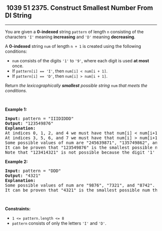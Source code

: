 <h2> 1039 51
2375. Construct Smallest Number From DI String</h2><hr><div><p>You are given a <strong>0-indexed</strong> string <code>pattern</code> of length <code>n</code> consisting of the characters <code>'I'</code> meaning <strong>increasing</strong> and <code>'D'</code> meaning <strong>decreasing</strong>.</p>

<p>A <strong>0-indexed</strong> string <code>num</code> of length <code>n + 1</code> is created using the following conditions:</p>

<ul>
	<li><code>num</code> consists of the digits <code>'1'</code> to <code>'9'</code>, where each digit is used <strong>at most</strong> once.</li>
	<li>If <code>pattern[i] == 'I'</code>, then <code>num[i] &lt; num[i + 1]</code>.</li>
	<li>If <code>pattern[i] == 'D'</code>, then <code>num[i] &gt; num[i + 1]</code>.</li>
</ul>

<p>Return <em>the lexicographically <strong>smallest</strong> possible string </em><code>num</code><em> that meets the conditions.</em></p>

<p>&nbsp;</p>
<p><strong class="example">Example 1:</strong></p>

<pre><strong>Input:</strong> pattern = "IIIDIDDD"
<strong>Output:</strong> "123549876"
<strong>Explanation:
</strong>At indices 0, 1, 2, and 4 we must have that num[i] &lt; num[i+1].
At indices 3, 5, 6, and 7 we must have that num[i] &gt; num[i+1].
Some possible values of num are "245639871", "135749862", and "123849765".
It can be proven that "123549876" is the smallest possible num that meets the conditions.
Note that "123414321" is not possible because the digit '1' is used more than once.</pre>

<p><strong class="example">Example 2:</strong></p>

<pre><strong>Input:</strong> pattern = "DDD"
<strong>Output:</strong> "4321"
<strong>Explanation:</strong>
Some possible values of num are "9876", "7321", and "8742".
It can be proven that "4321" is the smallest possible num that meets the conditions.
</pre>

<p>&nbsp;</p>
<p><strong>Constraints:</strong></p>

<ul>
	<li><code>1 &lt;= pattern.length &lt;= 8</code></li>
	<li><code>pattern</code> consists of only the letters <code>'I'</code> and <code>'D'</code>.</li>
</ul>
</div>
